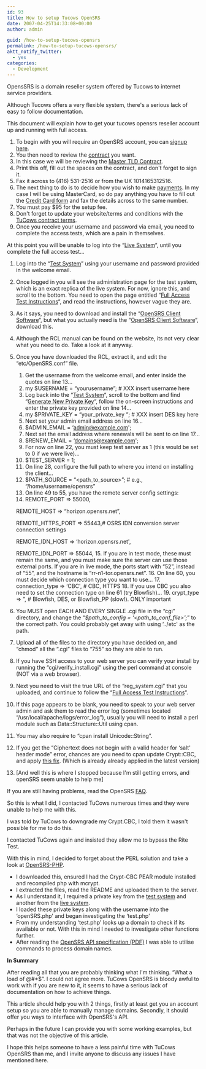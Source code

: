 ```yaml
---
id: 93
title: How to setup Tucows OpenSRS
date: 2007-04-25T14:33:08+00:00
author: admin

guid: /how-to-setup-tucows-opensrs
permalink: /how-to-setup-tucows-opensrs/
aktt_notify_twitter:
  - yes
categories:
  - Development
---
```

<p class="lead">
  OpensSRS is a domain reseller system offered by Tucows to internet service providers.
</p>

Although Tucows offers a very flexible system, there's a serious lack of easy to follow documentation.

This document will explain how to get your tucows opensrs reseller account up and running with full access.

<!--more-->

  1. To begin with you will require an OpenSRS account, you can [signup here](https://signup.opensrs.com/account).
  2. You then need to review the [contract](https://opensrs.com/resources/documentation/) you want.
  3. In this case we will be reviewing the [Master TLD Contract](https://opensrs.com/resources/documentation/).
  4. Print this off, fill out the spaces on the contract, and don't forget to sign it.
  5. Fax it across to (416) 531-2516 or from the UK 1014165312516.
  6. The next thing to do is to decide how you wish to make [payments](https://opensrs.com/resources/documentation/). In my case I will be using MasterCard, so do pay anything you have to fill out the [Credit Card form](https://opensrs.com/resources/documentation/) and fax the details across to the same number.
  7. You must pay $95 for the setup fee.
  8. Don't forget to update your website/terms and conditions with the [TuCows contract terms](http://resellers.tucows.com/contracts/tld/exhibita).
  9. Once you receive your username and password via email, you need to complete the access tests, which are a pain in themselves.

At this point you will be unable to log into the &#8220;[Live System](https://rr-n1-tor.opensrs.net/resellers/)&#8220;, until you complete the full access test&#8230;

  1. Log into the &#8220;[Test System](http://resellers-test.opensrs.net/)&#8221; using your username and password provided in the welcome email.
  2. Once logged in you will see the administration page for the test system, which is an exact replica of the live system. For now, ignore this, and scroll to the bottom. You need to open the page entitled &#8220;[Full Access Test Instructions](https://horizon.opensrs.net/resellers/index?action=view&file=rite-instruct.html)&#8220;, and read the instructions, however vague they are.
  3. As it says, you need to download and install the &#8220;[OpenSRS Client Software](http://web.archive.org/web/20061229093715/http://resellers.tucows.com:80/current/RCL/opensrs-client-2.9.5.zip)&#8220;, but what you actually need is the &#8220;[OpenSRS Client Software](http://web.archive.org/web/20061229093715/http://resellers.tucows.com:80/current/RCL/opensrs-client-2.9.5.zip)&#8220;, download this.
  4. Although the RCL manual can be found on the website, its not very clear what you need to do. Take a look at it anyway.
  5. Once you have downloaded the RCL, extract it, and edit the &#8220;etc/OpenSRS.conf&#8221; file. 
      1. Get the username from the welcome email, and enter inside the quotes on line 13&#8230;
      2. my $USERNAME = &#8220;yourusername&#8221;; # XXX insert username here
      3. Log back into the &#8220;[Test System](http://resellers-test.opensrs.net/)&#8220;, scroll to the bottom and find &#8220;<a onclick="return confirm('WARNING: This will disable your client cgis until you update your configuration file with your new private key.\n\nDo you want to proceed?')" href="https://horizon.opensrs.net/resellers/?action=generate_key">Generate New Private Key</a>&#8220;, follow the on-screen instructions and enter the private key provided on line 14&#8230;
      4. my $PRIVATE\_KEY = &#8220;your\_private_key &#8220;; # XXX insert DES key here
      5. Next set your admin email address on line 16&#8230;
      6. $ADMIN_EMAIL = &#8216;admin@example.com';
      7. Next set the email address where renewals will be sent to on line 17&#8230;
      8. $RENEW_EMAIL = &#8216;domains@example.com';
      9. For now on line 22, you must keep test server as 1 (this would be set to 0 if we were live)&#8230;
     10. $TEST_SERVER = 1;
     11. On line 28, configure the full path to where you intend on installing the client&#8230;
     12. $PATH\_SOURCE = &#8220;<path\_to_source>&#8221;; # e.g., &#8220;/home/username/opensrs&#8221;
     13. On line 49 to 55, you have the remote server config settings:
     14. REMOTE_PORT => 55000,
  
        REMOTE_HOST => &#8220;horizon.opensrs.net&#8221;,
  
        REMOTE\_HTTPS\_PORT => 55443,# OSRS IDN conversion server connection settings
  
        REMOTE\_IDN\_HOST => &#8216;horizon.opensrs.net',
  
        REMOTE\_IDN\_PORT => 55044,
     15. If you are in test mode, these must remain the same, and you must make sure the server can use those external ports. If you are in live mode, the ports start with &#8220;52&#8221;, instead of &#8220;55&#8221;, and the hostname is &#8220;rr-n1-tor.opensrs.net&#8221;.
     16. On line 60, you must decide which connection type you want to use&#8230;
     17. connection_type => &#8216;CBC', # CBC, HTTPS
     18. If you use CBC you also need to set the connection type on line 61 (try Blowfish)&#8230;
     19. crypt\_type => &#8221;, # Blowfish, DES, or Blowfish\_PP (slow!). ONLY important
  6. You MUST open EACH AND EVERY SINGLE .cgi file in the &#8220;cgi&#8221; directory, and change the &#8220;_$path\_to\_config = &#8216;<path\_to\_conf_file>';_&#8221; to the correct path. You could probably get away with using &#8216;../etc' as the path.
  7. Upload all of the files to the directory you have decided on, and &#8220;chmod&#8221; all the &#8220;.cgi&#8221; files to &#8220;755&#8221; so they are able to run.
  8. If you have SSH access to your web server you can verify your install by running the &#8220;cgi/verify_install.cgi&#8221; using the perl command at console (NOT via a web browser).
  9. Next you need to visit the true URL of the &#8220;reg_system.cgi&#8221; that you uploaded, and continue to follow the &#8220;[Full Access Test Instructions](https://horizon.opensrs.net/resellers/index?action=view&file=rite-instruct.html)&#8220;.
 10. If this page appears to be blank, you need to speak to your web server admin and ask them to read the error log (sometimes located &#8220;/usr/local/apache/logs/error_log&#8221;), usually you will need to install a perl module such as Data::Structure::Util using cpan.
 11. You may also require to &#8220;cpan install Unicode::String&#8221;.
 12. If you get the &#8220;Ciphertext does not begin with a valid header for &#8216;salt' header mode&#8221; error, chances are you need to cpan update Crypt::CBC, and apply [this fix](http://discuss.tucows.com/pipermail/domains-dev/2006-June/006819.html). (Which is already already applied in the latest version)
 13. [And well this is where I stopped because I'm still getting errors, and openSRS seem unable to help me]

If you are still having problems, read the OpenSRS [FAQ](https://rrc.tucows.com/support/faq/support_faq).

So this is what I did, I contacted TuCows numerous times and they were unable to help me with this.

I was told by TuCows to downgrade my Crypt:CBC, I told them it wasn't possible for me to do this.

I contacted TuCows again and insisted they allow me to bypass the Rite Test.

With this in mind, I decided to forget about the PERL solution and take a look at [OpenSRS-PHP](http://sourceforge.net/projects/opensrs-php/).

  * I downloaded this, ensured I had the Crypt-CBC PEAR module installed and recompiled php with mcrypt.
  * I extracted the files, read the README and uploaded them to the server.
  * As I understand it, I required a private key from the [test system](http://resellers-test.opensrs.net/) and another from the [live system](http://resellers.opensrs.net/).
  * I loaded these private keys along with the username into the &#8216;openSRS.php' and began investigating the &#8216;test.php'
  * From my understanding &#8216;test.php' looks up a domain to check if its available or not. With this in mind I needed to investigate other functions further.
  * After reading the [OpenSRS API specification (PDF)](http://documentation.tucows.com/opensrs_api.pdf) I was able to utilise commands to process domain names.

**In Summary**

After reading all that you are probably thinking what I'm thinking. &#8220;What a load of @#*$&#8221;. I could not agree more. TuCows OpenSRS is bloody awful to work with if you are new to it, it seems to have a serious lack of documentation on how to achieve things.

This article should help you with 2 things, firstly at least get you an account setup so you are able to manually manage domains. Secondly, it should offer you ways to interface with OpenSRS's API.

Perhaps in the future I can provide you with some working examples, but that was not the objective of this article.

I hope this helps someone to have a less painful time with TuCows OpenSRS than me, and I invite anyone to discuss any issues I have mentioned here.